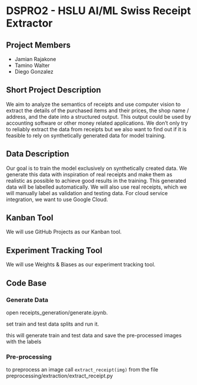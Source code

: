 # DSPRO2 - HSLU AI/ML Swiss Receipt Extractor

## Project Members

- Jamian Rajakone
- Tamino Walter
- Diego Gonzalez

## Short Project Description

We aim to analyze the semantics of receipts and use computer vision to extract the details of the purchased items and their prices, the shop name / address, and the date into a structured output. This output could be used by accounting software or other money related applications.
We don’t only try to reliably extract the data from receipts but we also want to find out if it is feasible to rely on synthetically generated data for model training.

## Data Description

Our goal is to train the model exclusively on synthetically created data. We generate this data with inspiration of real receipts and make them as realistic as possible to achieve good results in the training. This generated data will be labelled automatically.
We will also use real receipts, which we will manually label as validation and testing data. For cloud service integration, we want to use Google Cloud.
## Kanban Tool

We will use GitHub Projects as our Kanban tool.

## Experiment Tracking Tool

We will use Weights & Biases as our experiment tracking tool.

## Code Base

### Generate Data

open receipts_generation/generate.ipynb.

set train and test data splits and run it.

this will generate train and test data and save the pre-processed images with the labels

### Pre-processing

to preprocess an image call `extract_receipt(img)` from the file preprocessing/extraction/extract_receipt.py
